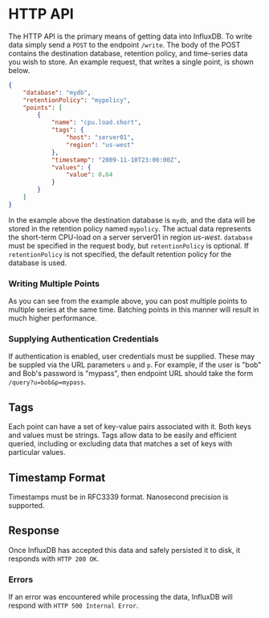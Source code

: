 # HTTP API
The HTTP API is the primary means of getting data into InfluxDB. To write data simply send a `POST` to the endpoint `/write`. The body of the POST contains the destination database, retention policy, and time-series data you wish to store. An example request, that writes a single point, is shown below.

```json
{
    "database": "mydb",
    "retentionPolicy": "mypolicy",
    "points": [
        {
            "name": "cpu.load.short",
            "tags": {
                "host": "server01",
                "region": "us-west"
            },
            "timestamp": "2009-11-10T23:00:00Z",
            "values": {
                "value": 0.64
            }
        }
    ]
}
```
In the example above the destination database is `mydb`, and the data will be stored in the retention policy named `mypolicy`. The actual data represents the short-term CPU-load on a server server01 in region _us-west_. `database` must be specified in the request body, but `retentionPolicy` is optional. If `retentionPolicy` is not specified, the default retention policy for the database is used.

### Writing Multiple Points
As you can see from the example above, you can post multiple points to multiple series at the same time. Batching points in this manner will result in much higher performance.

### Supplying Authentication Credentials
If authentication is enabled, user credentials must be supplied. These may be suppled via the URL parameters `u` and `p`. For example, if the user is "bob" and Bob's password is "mypass", then endpoint URL should take the form `/query?u=bob&p=mypass`.

## Tags
Each point can have a set of key-value pairs associated with it. Both keys and values must be strings. Tags allow data to be easily and efficient queried, including or excluding data that matches a set of keys with particular values.

## Timestamp Format
Timestamps must be in RFC3339 format. Nanosecond precision is supported.

## Response
Once InfluxDB has accepted this data and safely persisted it to disk, it responds with `HTTP 200 OK`.

### Errors
If an error was encountered while processing the data, InfluxDB will respond with `HTTP 500 Internal Error`.


